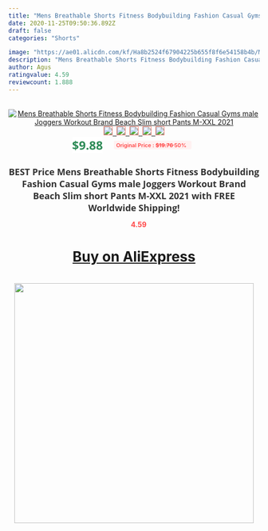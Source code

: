 ```yaml
---
title: "Mens Breathable Shorts Fitness Bodybuilding Fashion Casual Gyms male Joggers Workout Brand Beach Slim short Pants M-XXL 2021"
date: 2020-11-25T09:50:36.892Z
draft: false
categories: "Shorts"

image: "https://ae01.alicdn.com/kf/Ha8b2524f67904225b655f8f6e54158b4b/Mens-Breathable-Shorts-Fitness-Bodybuilding-Fashion-Casual-Gyms-male-Joggers-Workout-Brand-Beach-Slim-short-Pants.jpg"
description: "Mens Breathable Shorts Fitness Bodybuilding Fashion Casual Gyms male Joggers Workout Brand Beach Slim short Pants M-XXL 2021"
author: Agus
ratingvalue: 4.59
reviewcount: 1.888
---
```

<br>
<div style="text-align: center;">
<a href="https://s.click.aliexpress.com/e/_AsJyqD" target="_blank" rel="nofollow noopener noreferrer"><img alt="Mens Breathable Shorts Fitness Bodybuilding Fashion Casual Gyms male Joggers Workout Brand Beach Slim short Pants M-XXL 2021" class="magnifier-image" src="https://ae01.alicdn.com/kf/Ha8b2524f67904225b655f8f6e54158b4b/Mens-Breathable-Shorts-Fitness-Bodybuilding-Fashion-Casual-Gyms-male-Joggers-Workout-Brand-Beach-Slim-short-Pants.jpg_640x640.jpg">
<br>
<img style="border:1px solid salmon" src="https://ae01.alicdn.com/kf/Ha8b2524f67904225b655f8f6e54158b4b/Mens-Breathable-Shorts-Fitness-Bodybuilding-Fashion-Casual-Gyms-male-Joggers-Workout-Brand-Beach-Slim-short-Pants.jpg_120x120.jpg">&nbsp;&nbsp;<img style="border:1px solid salmon" src="https://ae01.alicdn.com/kf/Hc87fa51ad2ef44c4a65d6e6f79c87e14U/Mens-Breathable-Shorts-Fitness-Bodybuilding-Fashion-Casual-Gyms-male-Joggers-Workout-Brand-Beach-Slim-short-Pants.jpg_120x120.jpg">&nbsp;&nbsp;<img style="border:1px solid salmon" src="https://ae01.alicdn.com/kf/Hf0f0dea774934d639b8b515a68586544f/Mens-Breathable-Shorts-Fitness-Bodybuilding-Fashion-Casual-Gyms-male-Joggers-Workout-Brand-Beach-Slim-short-Pants.jpg_120x120.jpg">&nbsp;&nbsp;<img style="border:1px solid salmon" src="https://ae01.alicdn.com/kf/H149cd2d988d846849b1dc13777523aa5e/Mens-Breathable-Shorts-Fitness-Bodybuilding-Fashion-Casual-Gyms-male-Joggers-Workout-Brand-Beach-Slim-short-Pants.jpg_120x120.jpg">&nbsp;&nbsp;<img style="border:1px solid salmon" src="https://ae01.alicdn.com/kf/Hc6f84e42364a48dc80920c424ee16f94N/Mens-Breathable-Shorts-Fitness-Bodybuilding-Fashion-Casual-Gyms-male-Joggers-Workout-Brand-Beach-Slim-short-Pants.jpg_120x120.jpg"></a></div><br0>
<div style="text-align: center;"><span style="background-color: white; border: 0px; box-sizing: border-box; color: seagreen; display: inline-block; font-family: &quot;open sans&quot; , &quot;arial&quot; , &quot;helvetica&quot; , sans-serif , &quot;heiti&quot;; font-size: 24px; font-stretch: inherit; font-weight: 700; line-height: inherit; margin: 0px 10px 0px 0px; padding: 0px; vertical-align: middle;">$9.88 </span>
<span style="background: rgb(255 , 241 , 241); border-radius: 3px; border: 0px; box-sizing: border-box; color: #ff4747; display: inline-block; font-family: inherit; font-size: 12px; font-stretch: inherit; font-style: inherit; font-variant: inherit; font-weight: 600; line-height: inherit; margin: 0px; padding: 2px 5px; transform: scale(0.9); vertical-align: middle;">Original Price : <b style="text-decoration: line-through;">$19.76 </b> 50%&nbsp;&nbsp;</span></div>
<h1 style="color: #333333; display: inline-block; font-family: &quot;open sans&quot; , &quot;arial&quot; , &quot;helvetica&quot; , sans-serif , &quot;heiti&quot;; font-size: 18px; font-stretch: inherit; font-weight: 700; text-align: center;">BEST Price Mens Breathable Shorts Fitness Bodybuilding Fashion Casual Gyms male Joggers Workout Brand Beach Slim short Pants M-XXL 2021 with FREE Worldwide Shipping!</h1>
<div style="color: #ff4747; text-align: center;">
<img src="https://4.bp.blogspot.com/-M0ZcTcb-5uY/XleCXlxnR4I/AAAAAAAAAEc/OrjgMkXV1oMQFaCRZj5HQwOCBcu3w1FegCPcBGAYYCw/s1600/star.png" style="height: 15px;">&nbsp;<b>4.59</b></div>
<div class="button_cont" align="center"><a class="buynow_a" href="https://s.click.aliexpress.com/e/_AsJyqD" target="_blank" rel="nofollow noopener noreferrer"><H1>Buy on AliExpress</H1></a></div><br>
<div class="separator" style="clear: both; text-align: center;">
<img src="https://lh3.googleusercontent.com/-pTy5HemUv9M/XlePHvY0dAI/AAAAAAAAAE4/0nX5iRUoIWY8eMW9Dpxeirr157OZliDIgCLcBGAsYHQ/s1600/badge.gif" width="480">
</div>
